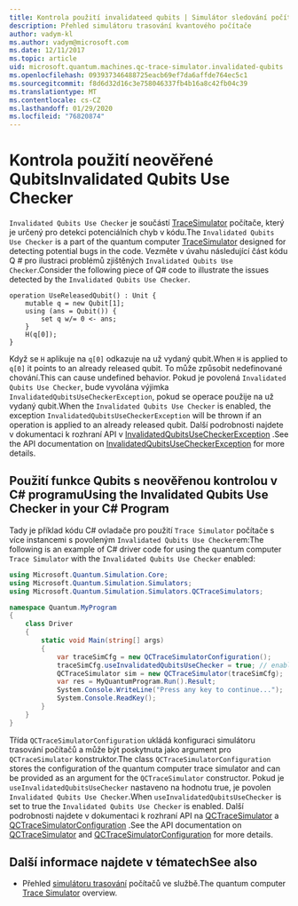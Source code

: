 ```yaml
---
title: Kontrola použití invalidateed qubits | Simulátor sledování počítačového systému | Microsoft Docs
description: Přehled simulátoru trasování kvantového počítače
author: vadym-kl
ms.author: vadym@microsoft.com
ms.date: 12/11/2017
ms.topic: article
uid: microsoft.quantum.machines.qc-trace-simulator.invalidated-qubits
ms.openlocfilehash: 093937346488725eacb69ef7da6affde764ec5c1
ms.sourcegitcommit: f8d6d32d16c3e758046337fb4b16a8c42fb04c39
ms.translationtype: MT
ms.contentlocale: cs-CZ
ms.lasthandoff: 01/29/2020
ms.locfileid: "76820874"
---
```

# <a name="invalidated-qubits-use-checker"></a><span data-ttu-id="19b7f-103">Kontrola použití neověřené Qubits</span><span class="sxs-lookup"><span data-stu-id="19b7f-103">Invalidated Qubits Use Checker</span></span>

<span data-ttu-id="19b7f-104">`Invalidated Qubits Use Checker` je součástí [TraceSimulator](xref:microsoft.quantum.machines.qc-trace-simulator.intro) počítače, který je určený pro detekci potenciálních chyb v kódu.</span><span class="sxs-lookup"><span data-stu-id="19b7f-104">The `Invalidated Qubits Use Checker` is a part of the quantum computer [TraceSimulator](xref:microsoft.quantum.machines.qc-trace-simulator.intro) designed for detecting potential bugs in the code.</span></span> <span data-ttu-id="19b7f-105">Vezměte v úvahu následující část kódu Q # pro ilustraci problémů zjištěných `Invalidated Qubits Use Checker`.</span><span class="sxs-lookup"><span data-stu-id="19b7f-105">Consider the following piece of Q# code to illustrate the issues detected by the `Invalidated Qubits Use Checker`.</span></span>

```qsharp
operation UseReleasedQubit() : Unit {
    mutable q = new Qubit[1];
    using (ans = Qubit()) {
        set q w/= 0 <- ans;
    }
    H(q[0]);
}
```

<span data-ttu-id="19b7f-106">Když se `H` aplikuje na `q[0]` odkazuje na už vydaný qubit.</span><span class="sxs-lookup"><span data-stu-id="19b7f-106">When `H` is applied to `q[0]` it points to an already released qubit.</span></span> <span data-ttu-id="19b7f-107">To může způsobit nedefinované chování.</span><span class="sxs-lookup"><span data-stu-id="19b7f-107">This can cause undefined behavior.</span></span> <span data-ttu-id="19b7f-108">Pokud je povolená `Invalidated Qubits Use Checker`, bude vyvolána výjimka `InvalidatedQubitsUseCheckerException`, pokud se operace použije na už vydaný qubit.</span><span class="sxs-lookup"><span data-stu-id="19b7f-108">When the `Invalidated Qubits Use Checker` is enabled, the exception `InvalidatedQubitsUseCheckerException` will be thrown if an operation is applied to an already released qubit.</span></span> <span data-ttu-id="19b7f-109">Další podrobnosti najdete v dokumentaci k rozhraní API v [InvalidatedQubitsUseCheckerException](https://docs.microsoft.com/dotnet/api/Microsoft.Quantum.Simulation.Simulators.QCTraceSimulators.InvalidatedQubitsUseCheckerException) .</span><span class="sxs-lookup"><span data-stu-id="19b7f-109">See the API documentation on [InvalidatedQubitsUseCheckerException](https://docs.microsoft.com/dotnet/api/Microsoft.Quantum.Simulation.Simulators.QCTraceSimulators.InvalidatedQubitsUseCheckerException) for more details.</span></span>

## <a name="using-the-invalidated-qubits-use-checker-in-your-c-program"></a><span data-ttu-id="19b7f-110">Použití funkce Qubits s neověřenou kontrolou v C# programu</span><span class="sxs-lookup"><span data-stu-id="19b7f-110">Using the Invalidated Qubits Use Checker in your C# Program</span></span>

<span data-ttu-id="19b7f-111">Tady je příklad kódu C# ovladače pro použití `Trace
Simulator` počítače s více instancemi s povoleným `Invalidated Qubits Use Checker`em:</span><span class="sxs-lookup"><span data-stu-id="19b7f-111">The following is an example of C# driver code for using the quantum computer `Trace
Simulator` with the `Invalidated Qubits Use Checker` enabled:</span></span> 

```csharp
using Microsoft.Quantum.Simulation.Core;
using Microsoft.Quantum.Simulation.Simulators;
using Microsoft.Quantum.Simulation.Simulators.QCTraceSimulators;

namespace Quantum.MyProgram
{
    class Driver
    {
        static void Main(string[] args)
        {
            var traceSimCfg = new QCTraceSimulatorConfiguration();
            traceSimCfg.useInvalidatedQubitsUseChecker = true; // enables useInvalidatedQubitsUseChecker
            QCTraceSimulator sim = new QCTraceSimulator(traceSimCfg);
            var res = MyQuantumProgram.Run().Result;
            System.Console.WriteLine("Press any key to continue...");
            System.Console.ReadKey();
        }
    }
}
```

<span data-ttu-id="19b7f-112">Třída `QCTraceSimulatorConfiguration` ukládá konfiguraci simulátoru trasování počítačů a může být poskytnuta jako argument pro `QCTraceSimulator` konstruktor.</span><span class="sxs-lookup"><span data-stu-id="19b7f-112">The class `QCTraceSimulatorConfiguration` stores the configuration of the quantum computer trace simulator and can be provided as an argument for the `QCTraceSimulator` constructor.</span></span> <span data-ttu-id="19b7f-113">Pokud je `useInvalidatedQubitsUseChecker` nastaveno na hodnotu true, je povolen `Invalidated Qubits Use Checker`.</span><span class="sxs-lookup"><span data-stu-id="19b7f-113">When `useInvalidatedQubitsUseChecker` is set to true the `Invalidated Qubits Use Checker` is enabled.</span></span> <span data-ttu-id="19b7f-114">Další podrobnosti najdete v dokumentaci k rozhraní API na [QCTraceSimulator](https://docs.microsoft.com/dotnet/api/Microsoft.Quantum.Simulation.Simulators.QCTraceSimulators.QCTraceSimulator) a [QCTraceSimulatorConfiguration](https://docs.microsoft.com/dotnet/api/Microsoft.Quantum.Simulation.Simulators.QCTraceSimulators.QCTraceSimulatorConfiguration) .</span><span class="sxs-lookup"><span data-stu-id="19b7f-114">See the API documentation on [QCTraceSimulator](https://docs.microsoft.com/dotnet/api/Microsoft.Quantum.Simulation.Simulators.QCTraceSimulators.QCTraceSimulator) and [QCTraceSimulatorConfiguration](https://docs.microsoft.com/dotnet/api/Microsoft.Quantum.Simulation.Simulators.QCTraceSimulators.QCTraceSimulatorConfiguration) for more details.</span></span>

## <a name="see-also"></a><span data-ttu-id="19b7f-115">Další informace najdete v tématech</span><span class="sxs-lookup"><span data-stu-id="19b7f-115">See also</span></span> ##

- <span data-ttu-id="19b7f-116">Přehled [simulátoru trasování](xref:microsoft.quantum.machines.qc-trace-simulator.intro) počítačů ve službě.</span><span class="sxs-lookup"><span data-stu-id="19b7f-116">The quantum computer [Trace Simulator](xref:microsoft.quantum.machines.qc-trace-simulator.intro) overview.</span></span>
